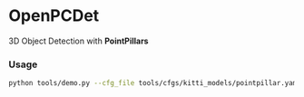 # OpenPCDet

3D Object Detection with **PointPillars**



### Usage

```bash
python tools/demo.py --cfg_file tools/cfgs/kitti_models/pointpillar.yaml --ckpt ckpt/pointpillar_7728.pth --data_path sample/000008.bin
```

